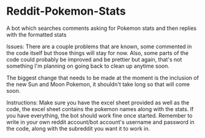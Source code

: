 # Reddit-Pokemon-Stats
A bot which searches comments asking for Pokemon stats and then replies with the formatted stats

Issues:
There are a couple problems that are known, some commented in the code itself but those things will stay for now.
Also, some parts of the code could probably be improved and be prettier but again, that's not something I'm planning on going back to clean up anytime soon.

The biggest change that needs to be made at the moment is the inclusion of the new Sun and Moon Pokemon, it shouldn't take long so that will come soon.


Instructions: Make sure you have the excel sheet provided as well as the code, the excel sheet contains the pokemon names along with the stats. If you have everything, the bot should work fine once started. Remember to write in your own reddit account/bot account's username and password in the code, along with the subreddit you want it to work in.

